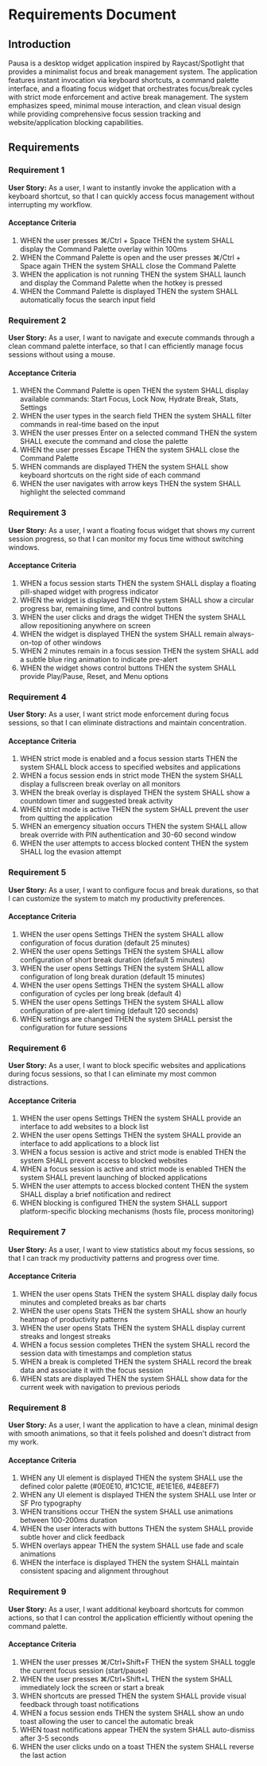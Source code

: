 # Requirements Document

## Introduction

Pausa is a desktop widget application inspired by Raycast/Spotlight that provides a minimalist focus and break management system. The application features instant invocation via keyboard shortcuts, a command palette interface, and a floating focus widget that orchestrates focus/break cycles with strict mode enforcement and active break management. The system emphasizes speed, minimal mouse interaction, and clean visual design while providing comprehensive focus session tracking and website/application blocking capabilities.

## Requirements

### Requirement 1

**User Story:** As a user, I want to instantly invoke the application with a keyboard shortcut, so that I can quickly access focus management without interrupting my workflow.

#### Acceptance Criteria

1. WHEN the user presses ⌘/Ctrl + Space THEN the system SHALL display the Command Palette overlay within 100ms
2. WHEN the Command Palette is open and the user presses ⌘/Ctrl + Space again THEN the system SHALL close the Command Palette
3. WHEN the application is not running THEN the system SHALL launch and display the Command Palette when the hotkey is pressed
4. WHEN the Command Palette is displayed THEN the system SHALL automatically focus the search input field

### Requirement 2

**User Story:** As a user, I want to navigate and execute commands through a clean command palette interface, so that I can efficiently manage focus sessions without using a mouse.

#### Acceptance Criteria

1. WHEN the Command Palette is open THEN the system SHALL display available commands: Start Focus, Lock Now, Hydrate Break, Stats, Settings
2. WHEN the user types in the search field THEN the system SHALL filter commands in real-time based on the input
3. WHEN the user presses Enter on a selected command THEN the system SHALL execute the command and close the palette
4. WHEN the user presses Escape THEN the system SHALL close the Command Palette
5. WHEN commands are displayed THEN the system SHALL show keyboard shortcuts on the right side of each command
6. WHEN the user navigates with arrow keys THEN the system SHALL highlight the selected command

### Requirement 3

**User Story:** As a user, I want a floating focus widget that shows my current session progress, so that I can monitor my focus time without switching windows.

#### Acceptance Criteria

1. WHEN a focus session starts THEN the system SHALL display a floating pill-shaped widget with progress indicator
2. WHEN the widget is displayed THEN the system SHALL show a circular progress bar, remaining time, and control buttons
3. WHEN the user clicks and drags the widget THEN the system SHALL allow repositioning anywhere on screen
4. WHEN the widget is displayed THEN the system SHALL remain always-on-top of other windows
5. WHEN 2 minutes remain in a focus session THEN the system SHALL add a subtle blue ring animation to indicate pre-alert
6. WHEN the widget shows control buttons THEN the system SHALL provide Play/Pause, Reset, and Menu options

### Requirement 4

**User Story:** As a user, I want strict mode enforcement during focus sessions, so that I can eliminate distractions and maintain concentration.

#### Acceptance Criteria

1. WHEN strict mode is enabled and a focus session starts THEN the system SHALL block access to specified websites and applications
2. WHEN a focus session ends in strict mode THEN the system SHALL display a fullscreen break overlay on all monitors
3. WHEN the break overlay is displayed THEN the system SHALL show a countdown timer and suggested break activity
4. WHEN strict mode is active THEN the system SHALL prevent the user from quitting the application
5. WHEN an emergency situation occurs THEN the system SHALL allow break override with PIN authentication and 30-60 second window
6. WHEN the user attempts to access blocked content THEN the system SHALL log the evasion attempt

### Requirement 5

**User Story:** As a user, I want to configure focus and break durations, so that I can customize the system to match my productivity preferences.

#### Acceptance Criteria

1. WHEN the user opens Settings THEN the system SHALL allow configuration of focus duration (default 25 minutes)
2. WHEN the user opens Settings THEN the system SHALL allow configuration of short break duration (default 5 minutes)
3. WHEN the user opens Settings THEN the system SHALL allow configuration of long break duration (default 15 minutes)
4. WHEN the user opens Settings THEN the system SHALL allow configuration of cycles per long break (default 4)
5. WHEN the user opens Settings THEN the system SHALL allow configuration of pre-alert timing (default 120 seconds)
6. WHEN settings are changed THEN the system SHALL persist the configuration for future sessions

### Requirement 6

**User Story:** As a user, I want to block specific websites and applications during focus sessions, so that I can eliminate my most common distractions.

#### Acceptance Criteria

1. WHEN the user opens Settings THEN the system SHALL provide an interface to add websites to a block list
2. WHEN the user opens Settings THEN the system SHALL provide an interface to add applications to a block list
3. WHEN a focus session is active and strict mode is enabled THEN the system SHALL prevent access to blocked websites
4. WHEN a focus session is active and strict mode is enabled THEN the system SHALL prevent launching of blocked applications
5. WHEN the user attempts to access blocked content THEN the system SHALL display a brief notification and redirect
6. WHEN blocking is configured THEN the system SHALL support platform-specific blocking mechanisms (hosts file, process monitoring)

### Requirement 7

**User Story:** As a user, I want to view statistics about my focus sessions, so that I can track my productivity patterns and progress over time.

#### Acceptance Criteria

1. WHEN the user opens Stats THEN the system SHALL display daily focus minutes and completed breaks as bar charts
2. WHEN the user opens Stats THEN the system SHALL show an hourly heatmap of productivity patterns
3. WHEN the user opens Stats THEN the system SHALL display current streaks and longest streaks
4. WHEN a focus session completes THEN the system SHALL record the session data with timestamps and completion status
5. WHEN a break is completed THEN the system SHALL record the break data and associate it with the focus session
6. WHEN stats are displayed THEN the system SHALL show data for the current week with navigation to previous periods

### Requirement 8

**User Story:** As a user, I want the application to have a clean, minimal design with smooth animations, so that it feels polished and doesn't distract from my work.

#### Acceptance Criteria

1. WHEN any UI element is displayed THEN the system SHALL use the defined color palette (#0E0E10, #1C1C1E, #E1E1E6, #4E8EF7)
2. WHEN any UI element is displayed THEN the system SHALL use Inter or SF Pro typography
3. WHEN transitions occur THEN the system SHALL use animations between 100-200ms duration
4. WHEN the user interacts with buttons THEN the system SHALL provide subtle hover and click feedback
5. WHEN overlays appear THEN the system SHALL use fade and scale animations
6. WHEN the interface is displayed THEN the system SHALL maintain consistent spacing and alignment throughout

### Requirement 9

**User Story:** As a user, I want additional keyboard shortcuts for common actions, so that I can control the application efficiently without opening the command palette.

#### Acceptance Criteria

1. WHEN the user presses ⌘/Ctrl+Shift+F THEN the system SHALL toggle the current focus session (start/pause)
2. WHEN the user presses ⌘/Ctrl+Shift+L THEN the system SHALL immediately lock the screen or start a break
3. WHEN shortcuts are pressed THEN the system SHALL provide visual feedback through toast notifications
4. WHEN a focus session ends THEN the system SHALL show an undo toast allowing the user to cancel the automatic break
5. WHEN toast notifications appear THEN the system SHALL auto-dismiss after 3-5 seconds
6. WHEN the user clicks undo on a toast THEN the system SHALL reverse the last action
